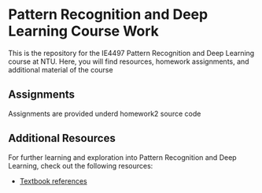 # Pattern Recognition and Deep Learning Course Work

This is the repository for the IE4497 Pattern Recognition and Deep Learning course at NTU. Here, you will find resources, homework assignments, and additional material of the course

## Assignments

Assignments are provided underd homework2 source code

## Additional Resources

For further learning and exploration into Pattern Recognition and Deep Learning, check out the following resources:

- [Textbook references](https://github.com/probml/pml-book)

